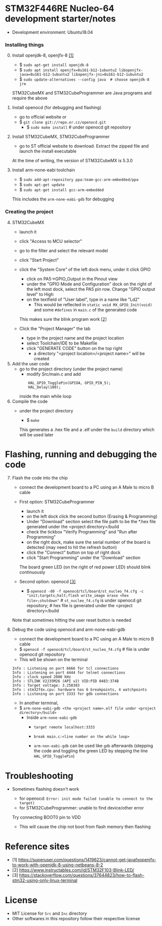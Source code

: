# STM32F446RE Nucleo-64 development starter/notes

- Development environment: Ubuntu18.04

### Installing things
0. Install openjdk-8, openjfx-8 [[1]](#reference-sites)
    - $ `sudo apt-get install openjdk-8`
    - $ `sudo apt install openjfx=8u161-b12-1ubuntu2 libopenjfx-java=8u161-b12-1ubuntu2 libopenjfx-jni=8u161-b12-1ubuntu2`
    - $ `sudo update-alternatives --config java  # choose openjdk-8 jre`

    STM32CubeMX and STM32CubeProgrammer are Java programs and require the above
1. Install openocd (for debugging and flashing)
    - go to official website or
    - $ `git clone git://repo.or.cz/openocd.git`
        - $ `sudo make install`  # under openocd git repository
2. Install STM32CubeMX, STM32CubeProgrammer
    - go to ST official website to download. Extract the zipped file and launch the install executable

    At the time of writing, the version of STM32CubeMX is 5.3.0
3. Install arm-none-eabi toolchain
    - $ `sudo add-apt-repository ppa:team-gcc-arm-embedded/ppa`
    - $ `sudo apt-get update`
    - $ `sudo apt-get install gcc-arm-embedded`

    This includes the `arm-none-eabi-gdb` for debugging

### Creating the project 
4. STM32CubeMX
    - launch it
    - click "Access to MCU selector"
    - go to the filter and select the relevant model
    - click "Start Project"
    - click the "System Core" of the left dock menu, under it click GPIO
        - click on PA5->GPIO_Output in the Pinout view
        - under the "GPIO Mode and Configuration" dock on the right of the left most dock, select the PA5 pin row. Change "GPIO output level" to High 
        - on the textfield of "User label", type in a name like "Ld2"
            - This would be reflected in `static void MX_GPIO_Init(void)` and some `#defines` in `main.c` of the generated code

        This makes sure the blink program work [[2]](#reference-sites)
    - Click the "Project Manager" the tab
        - type in the project name and the project location
        - select Toolchain/IDE to be Makefile
        - click "GENERATE CODE" button on the top right
            - a directory "\<project location>/\<project name>" will be created
5. Add the user code
    - go to the project directory (under the project name)
        - modify Src/main.c and add 
        ```
            HAL_GPIO_TogglePin(GPIOA, GPIO_PIN_5);
            HAL_Delay(100);
        ```
        inside the main while loop
6. Compile the code
    - under the project directory
        - $ `make`

        This generates a .hex file and a .elf under the `build` directory which will be used later
# Flashing, running and debugging the code
7. Flash the code into the chip
    - connect the development board to a PC using an A Male to micro B cable
    - First option: STM32CubeProgrammer
        - launch it
        - on the left dock click the second button (Erasing & Programming)
        - Under "Download" section select the file path to be the *.hex file generated under the \<project directory>/build
        - check the tickbox "Verify Programming" and "Run after Programming"
        - on the right dock, make sure the serial number of the board is detected (may need to hit the refresh button)
        - click the "Connect" button on top of right dock 
        - click "Start Programming" under the "Download" section

        The board green LED (on the right of red power LED) should blink continuously
    - Second option: openocd [[3]](#reference-sites)
        - $ `openocd -d0 -f openocd/tcl/board/st_nucleo_f4.cfg -c "init;targets;halt;flash write_image erase <hex file>;shutdown"`  # `st_nucleo_f4.cfg` is under openocd git repository; # hex file is generated under the \<project directory>/build

    Note that sometimes hitting the user reset button is needed
        
8. Debug the code using openocd and arm-none-eabi-gdb
    - connect the development board to a PC using an A Male to micro B cable
    - $ `openocd -f openocd/tcl/board/st_nucleo_f4.cfg`  # file is under openocd git repository
    - This will be shown on the terminal
    ```
    Info : Listening on port 6666 for tcl connections
    Info : Listening on port 4444 for telnet connections
    Info : clock speed 2000 kHz
    Info : STLINK V2J35M26 (API v2) VID:PID 0483:374B
    Info : Target voltage: 3.258383
    Info : stm32f4x.cpu: hardware has 6 breakpoints, 4 watchpoints
    Info : Listening on port 3333 for gdb connections
    ```
    - In another terminal,
    - $ `arm-none-eabi-gdb <the <project name>.elf file under <project directory>/build>`
        - Inside `arm-none-eabi-gdb`
            - `target remote localhost:3333`
            - `break main.c:<line number on the while loop>`

            - `arm-non-eabi-gdb` can be used like `gdb` afterwards (stepping the code and toggling the green LED by stepping the line `HAL_GPIO_TogglePin`)

# Troubleshooting

- Sometimes flashing doesn't work
    - for openocd: `Error: init mode failed (unable to connect to the target)`
    - for STM32CubeProgrammer: unable to find device/other error
    
    Try connecting BOOT0 pin to VDD
    - This will cause the chip not boot from flash memory
    then flashing

# Reference sites
- [1] https://superuser.com/questions/1419623/cannot-get-javafxopenjfx-to-work-with-openjdk-8-using-netbeans-8-2
- [2] https://www.instructables.com/id/STM32F103-Blink-LED/
- [3] https://stackoverflow.com/questions/37644823/how-to-flash-stm32-using-only-linux-terminal


# License
- MIT License for `Src` and `Inc` directory
- Other softwares in this repository follow their respective license
